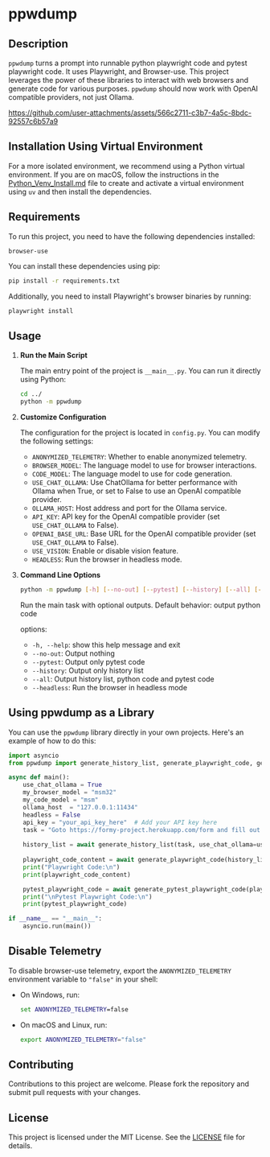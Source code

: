 # ppwdump

## Description

`ppwdump` turns a prompt into runnable python playwright code and pytest playwright code. It uses Playwright, and Browser-use. This project leverages the power of these libraries to interact with web browsers and generate code for various purposes. `ppwdump` should now work with OpenAI compatible providers, not just Ollama.

https://github.com/user-attachments/assets/566c2711-c3b7-4a5c-8bdc-92557c6b57a9

## Installation Using Virtual Environment

For a more isolated environment, we recommend using a Python virtual environment. If you are on macOS, follow the instructions in the [Python_Venv_Install.md](Python_Venv_Install.md) file to create and activate a virtual environment using `uv` and then install the dependencies.

## Requirements

To run this project, you need to have the following dependencies installed:

```plaintext
browser-use
```

You can install these dependencies using pip:

```bash
pip install -r requirements.txt
```

Additionally, you need to install Playwright's browser binaries by running:

```bash
playwright install
```

## Usage

1. **Run the Main Script**

   The main entry point of the project is `__main__.py`. You can run it directly using Python:

   ```bash
   cd ../
   python -m ppwdump
   ```

2. **Customize Configuration**

   The configuration for the project is located in `config.py`. You can modify the following settings:

   - `ANONYMIZED_TELEMETRY`: Whether to enable anonymized telemetry.
   - `BROWSER_MODEL`: The language model to use for browser interactions.
   - `CODE_MODEL`: The language model to use for code generation.
   - `USE_CHAT_OLLAMA`: Use ChatOllama for better performance with Ollama when True, or set to False to use an OpenAI compatible provider.
   - `OLLAMA_HOST`: Host address and port for the Ollama service.
   - `API_KEY`: API key for the OpenAI compatible provider (set `USE_CHAT_OLLAMA` to False).
   - `OPENAI_BASE_URL`: Base URL for the OpenAI compatible provider (set `USE_CHAT_OLLAMA` to False).
   - `USE_VISION`: Enable or disable vision feature.
   - `HEADLESS`: Run the browser in headless mode.

3. **Command Line Options**

   ```bash
   python -m ppwdump [-h] [--no-out] [--pytest] [--history] [--all] [--headless]
   ```

   Run the main task with optional outputs. Default behavior: output python code

   options:
   - `-h, --help`: show this help message and exit
   - `--no-out`: Output nothing
   - `--pytest`: Output only pytest code
   - `--history`: Output only history list
   - `--all`: Output history list, python code and pytest code
   - `--headless`: Run the browser in headless mode

## Using ppwdump as a Library

You can use the `ppwdump` library directly in your own projects. Here's an example of how to do this:

```python
import asyncio
from ppwdump import generate_history_list, generate_playwright_code, generate_pytest_playwright_code

async def main():
    use_chat_ollama = True
    my_browser_model = "msm32"
    my_code_model = "msm"
    ollama_host  = "127.0.0.1:11434"
    headless = False
    api_key = "your_api_key_here"  # Add your API key here
    task = "Goto https://formy-project.herokuapp.com/form and fill out the elements of the form with sample data including radio buttons and checkboxes then submit the form. Make sure all entries make sense as if made by a human applicant."
    
    history_list = await generate_history_list(task, use_chat_ollama=use_chat_ollama, model=my_browser_model, ollama_host=ollama_host, headless=headless, api_key=api_key)
    
    playwright_code_content = await generate_playwright_code(history_list, use_chat_ollama=use_chat_ollama, model=my_code_model, ollama_host=ollama_host)
    print("Playwright Code:\n")
    print(playwright_code_content)

    pytest_playwright_code = await generate_pytest_playwright_code(playwright_code_content, use_chat_ollama=use_chat_ollama, model=my_code_model, ollama_host=ollama_host)
    print("\nPytest Playwright Code:\n")
    print(pytest_playwright_code)

if __name__ == "__main__":
    asyncio.run(main())
```

## Disable Telemetry

   To disable browser-use telemetry, export the `ANONYMIZED_TELEMETRY` environment variable to `"false"` in your shell:
   - On Windows, run:
     ```cmd
     set ANONYMIZED_TELEMETRY=false
     ```
   - On macOS and Linux, run:
     ```bash
     export ANONYMIZED_TELEMETRY="false"
     ```

## Contributing

Contributions to this project are welcome. Please fork the repository and submit pull requests with your changes.

## License

This project is licensed under the MIT License. See the [LICENSE](License) file for details.